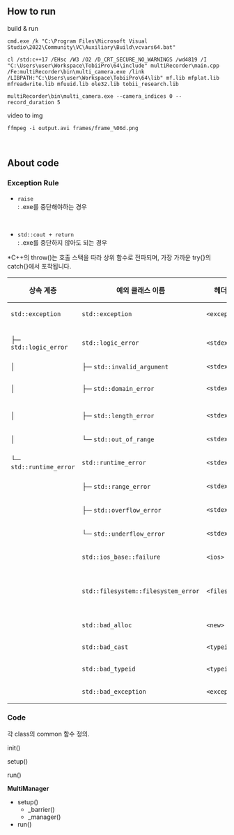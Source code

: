 ## How to run

build & run
```
cmd.exe /k "C:\Program Files\Microsoft Visual Studio\2022\Community\VC\Auxiliary\Build\vcvars64.bat"

cl /std:c++17 /EHsc /W3 /O2 /D_CRT_SECURE_NO_WARNINGS /wd4819 /I "C:\Users\user\Workspace\TobiiPro\64\include" multiRecorder\main.cpp /Fe:multiRecorder\bin\multi_camera.exe /link /LIBPATH:"C:\Users\user\Workspace\TobiiPro\64\lib" mf.lib mfplat.lib mfreadwrite.lib mfuuid.lib ole32.lib tobii_research.lib

multiRecorder\bin\multi_camera.exe --camera_indices 0 --record_duration 5
```

video to img
```
ffmpeg -i output.avi frames/frame_%06d.png
```

<br>

## About code

### Exception Rule

- `raise`
    <br>: .exe를 중단해야하는 경우

<br>

- `std::cout + return`
    <br>: .exe를 중단하지 않아도 되는 경우

*C++의 throw()는 호출 스택을 따라 상위 함수로 전파되며, 가장 가까운 try{}의 catch{}에서 포착됩니다.

| 상속 계층                   | 예외 클래스 이름                           | 헤더 파일          | 주요 사용 목적 / 상황           |
| ----------------------- | ----------------------------------- | -------------- | ----------------------- |
| `std::exception`        | `std::exception`                    | `<exception>`  | 모든 표준 예외의 기반 클래스        |
| ├─ `std::logic_error`   | `std::logic_error`                  | `<stdexcept>`  | 논리적 프로그래밍 오류 (버그)       |
| │                       | ├─ `std::invalid_argument`          | `<stdexcept>`  | 잘못된 인자                  |
| │                       | ├─ `std::domain_error`              | `<stdexcept>`  | 정의역 오류 (e.g. sqrt(-1))  |
| │                       | ├─ `std::length_error`              | `<stdexcept>`  | 컨테이너 최대 길이 초과           |
| │                       | └─ `std::out_of_range`              | `<stdexcept>`  | 잘못된 인덱스 접근              |
| └─ `std::runtime_error` | `std::runtime_error`                | `<stdexcept>`  | 런타임 시점의 외부 오류           |
|                         | ├─ `std::range_error`               | `<stdexcept>`  | 수 표현 범위 초과              |
|                         | ├─ `std::overflow_error`            | `<stdexcept>`  | 산술 오버플로우                |
|                         | └─ `std::underflow_error`           | `<stdexcept>`  | 산술 언더플로우                |
|                         | `std::ios_base::failure`            | `<ios>`        | 파일, 입출력 실패              |
|                         | `std::filesystem::filesystem_error` | `<filesystem>` | 파일 시스템 작업 실패 (C++17 이상) |
|                         | `std::bad_alloc`                    | `<new>`        | 메모리 할당 실패 (`new` 실패)    |
|                         | `std::bad_cast`                     | `<typeinfo>`   | `dynamic_cast` 실패       |
|                         | `std::bad_typeid`                   | `<typeinfo>`   | `typeid` 사용 오류          |
|                         | `std::bad_exception`                | `<exception>`  | unexpected 예외 처리        |


### Code

각 class의 common 함수 정의.

init()

setup()

run()


**MultiManager**
- setup()
    - _barrier()
    - _manager()
- run()